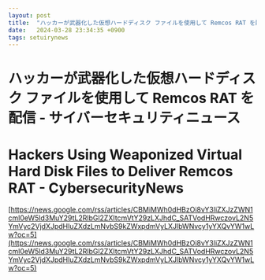 ```yaml
---
layout: post
title:  "ハッカーが武器化した仮想ハー​​ドディスク ファイルを使用して Remcos RAT を配信 - サイバーセキュリティニュース"
date:   2024-03-28 23:34:35 +0900
tags: setuirynews 
---
```


# ハッカーが武器化した仮想ハー​​ドディスク ファイルを使用して Remcos RAT を配信 - サイバーセキュリティニュース



# Hackers Using Weaponized Virtual Hard Disk Files to Deliver Remcos RAT - CybersecurityNews

[https://news.google.com/rss/articles/CBMiMWh0dHBzOi8vY3liZXJzZWN1cml0eW5ld3MuY29tL2RlbGl2ZXItcmVtY29zLXJhdC_SATVodHRwczovL2N5YmVyc2VjdXJpdHluZXdzLmNvbS9kZWxpdmVyLXJlbWNvcy1yYXQvYW1wLw?oc=5](https://news.google.com/rss/articles/CBMiMWh0dHBzOi8vY3liZXJzZWN1cml0eW5ld3MuY29tL2RlbGl2ZXItcmVtY29zLXJhdC_SATVodHRwczovL2N5YmVyc2VjdXJpdHluZXdzLmNvbS9kZWxpdmVyLXJlbWNvcy1yYXQvYW1wLw?oc=5)

